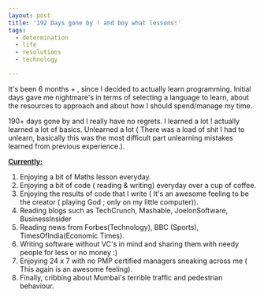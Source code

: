 ```yaml
---
layout: post
title: '192 Days gone by ! and boy what lessons!'
tags:
  - determination
  - life
  - resolutions
  - technology

---
```


It's been 6 months + , since I decided to actually learn programming. Initial days gave me nightmare's in terms of selecting a language to learn, about the resources to approach and about how I should spend/manage my time.

190+ days gone by and I really have no regrets. I learned a lot ! actually learned a lot of basics. Unlearned a lot ( There was a load of shit I had to unlearn, basically this was the most difficult part unlearning mistakes learned from previous experience.).

<span style="text-decoration:underline;"><strong>Currently:</strong></span>
<ol>
	<li>Enjoying a bit of Maths lesson everyday.</li>
	<li>Enjoying a bit of code ( reading &amp; writing) everyday over a cup of coffee.</li>
	<li>Enjoying the results of code that I write ( It's an awesome feeling to be the creator ( playing God ; only on my little computer)).</li>
	<li>Reading blogs such as TechCrunch, Mashable, JoelonSoftware, BusinessInsider</li>
	<li>Reading news from Forbes(Technology), BBC (Sports), TimesOfIndia(Economic Times).</li>
	<li>Writing software without VC's in mind and sharing them with needy people for less or no money :)</li>
	<li>Enjoying 24 x 7 with no PMP certified managers sneaking across me ( This again is an awesome feeling).</li>
	<li>Finally, cribbing about Mumbai's terrible traffic and pedestrian behaviour.</li>
</ol>
